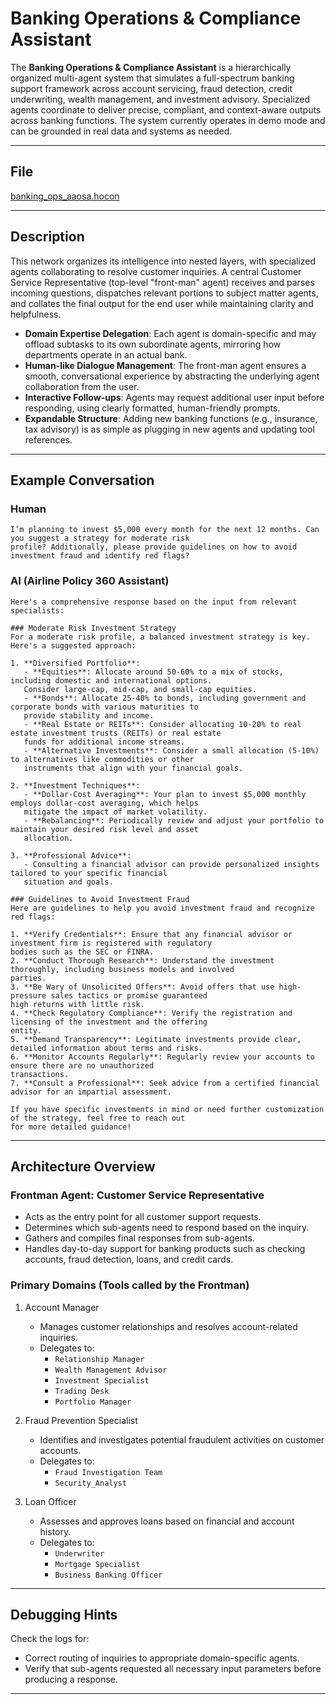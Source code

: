 # Banking Operations & Compliance Assistant

The **Banking Operations & Compliance Assistant** is a hierarchically organized multi-agent system that simulates a full-spectrum 
banking support framework across account servicing, fraud detection, credit underwriting, wealth management, and investment 
advisory. Specialized agents coordinate to deliver precise, compliant, and context-aware outputs across banking functions. 
The system currently operates in demo mode and can be grounded in real data and systems as needed.

---

## File

[banking_ops_aaosa.hocon](../../registries/banking_ops_aaosa.hocon)

---

## Description

This network organizes its intelligence into nested layers, with specialized agents collaborating to resolve customer inquiries. A central Customer Service Representative (top-level "front-man" agent) receives and parses incoming questions, dispatches relevant portions to subject matter agents, and collates the final output for the end user while maintaining clarity and helpfulness.

- **Domain Expertise Delegation**: Each agent is domain-specific and may offload subtasks to its own subordinate agents, mirroring how departments operate in an actual bank.
- **Human-like Dialogue Management**: The front-man agent ensures a smooth, conversational experience by abstracting the underlying agent collaboration from the user.
- **Interactive Follow-ups**: Agents may request additional user input before responding, using clearly formatted, human-friendly prompts.
- **Expandable Structure**: Adding new banking functions (e.g., insurance, tax advisory) is as simple as plugging in new agents and updating tool references.

---

## Example Conversation

### Human

```text
I’m planning to invest $5,000 every month for the next 12 months. Can you suggest a strategy for moderate risk
profile? Additionally, please provide guidelines on how to avoid investment fraud and identify red flags?
```

### AI (Airline Policy 360 Assistant)
```text
Here's a comprehensive response based on the input from relevant specialists:

### Moderate Risk Investment Strategy
For a moderate risk profile, a balanced investment strategy is key. Here's a suggested approach:

1. **Diversified Portfolio**: 
   - **Equities**: Allocate around 50-60% to a mix of stocks, including domestic and international options.
   Consider large-cap, mid-cap, and small-cap equities.
   - **Bonds**: Allocate 25-40% to bonds, including government and corporate bonds with various maturities to
   provide stability and income.
   - **Real Estate or REITs**: Consider allocating 10-20% to real estate investment trusts (REITs) or real estate
   funds for additional income streams.
   - **Alternative Investments**: Consider a small allocation (5-10%) to alternatives like commodities or other
   instruments that align with your financial goals.

2. **Investment Techniques**:
   - **Dollar-Cost Averaging**: Your plan to invest $5,000 monthly employs dollar-cost averaging, which helps
   mitigate the impact of market volatility.
   - **Rebalancing**: Periodically review and adjust your portfolio to maintain your desired risk level and asset
   allocation.

3. **Professional Advice**: 
   - Consulting a financial advisor can provide personalized insights tailored to your specific financial
   situation and goals.

### Guidelines to Avoid Investment Fraud
Here are guidelines to help you avoid investment fraud and recognize red flags:

1. **Verify Credentials**: Ensure that any financial advisor or investment firm is registered with regulatory
bodies such as the SEC or FINRA.
2. **Conduct Thorough Research**: Understand the investment thoroughly, including business models and involved
parties.
3. **Be Wary of Unsolicited Offers**: Avoid offers that use high-pressure sales tactics or promise guaranteed
high returns with little risk.
4. **Check Regulatory Compliance**: Verify the registration and licensing of the investment and the offering
entity.
5. **Demand Transparency**: Legitimate investments provide clear, detailed information about terms and risks.
6. **Monitor Accounts Regularly**: Regularly review your accounts to ensure there are no unauthorized
transactions.
7. **Consult a Professional**: Seek advice from a certified financial advisor for an impartial assessment.

If you have specific investments in mind or need further customization of the strategy, feel free to reach out
for more detailed guidance!
```

---

## Architecture Overview

### Frontman Agent: Customer Service Representative

- Acts as the entry point for all customer support requests.
- Determines which sub-agents need to respond based on the inquiry.
- Gathers and compiles final responses from sub-agents.
- Handles day-to-day support for banking products such as checking accounts, fraud detection, loans, and credit cards.

### Primary Domains (Tools called by the Frontman)

1. Account Manager
   - Manages customer relationships and resolves account-related inquiries.
   - Delegates to:
     - `Relationship Manager`
     - `Wealth Management Advisor`
     - `Investment Specialist`
     - `Trading Desk`
     - `Portfolio Manager`

2. Fraud Prevention Specialist
   - Identifies and investigates potential fraudulent activities on customer accounts. 
   - Delegates to:
     - `Fraud Investigation Team`
     - `Security_Analyst`

3. Loan Officer
   - Assesses and approves loans based on financial and account history.
   - Delegates to:
     - `Underwriter`
     - `Mortgage Specialist`
     - `Business Banking Officer`
    
---

## Debugging Hints

Check the logs for:

- Correct routing of inquiries to appropriate domain-specific agents.
- Verify that sub-agents requested all necessary input parameters before producing a response.

---

